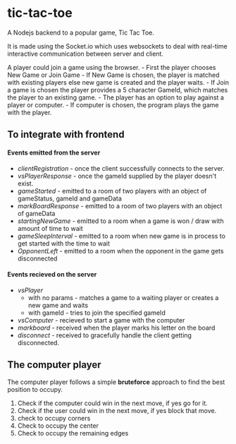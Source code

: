 # tic-tac-toe

A Nodejs backend to a popular game, Tic Tac Toe.

It is made using the Socket.io which uses websockets to deal with real-time
interactive communication between server and client.


A player could join a game using the browser. 
    - First the player chooses New Game or Join Game
    - If New Game is chosen, the player is matched with existing players
        else new game is created and the player waits.
    - If Join a game is chosen the player provides a 5 character GameId, which
        matches the player to an existing game.
    - The player has an option to play against a player or computer.
    - If computer is chosen, the program plays the game with the player.

## To integrate with frontend

#### Events emitted from the server

- *clientRegistration* - once the client successfully connects to the server.
- *vsPlayerResponse* - once the gameId supplied by the player doesn't exist.
- *gameStarted* - emitted to a room of two players with an object of gameStatus, gameId and gameData 
- *markBoardResponse* - emitted to a room of two players with an object of gameData
- *startingNewGame* - emitted to a room when a game is won / draw with amount of time to wait
- *gameSleepInterval* - emitted to a room when new game is in process to get started with the time to wait
- *OpponentLeft* - emitted to a room when the opponent in the game gets disconnected


#### Events recieved on the server

- *vsPlayer*
    - with no params - matches a game to a waiting player or creates a new game and waits
    - with gameId - tries to join the specified gameId
- *vsComputer* - recieved to start a game with the computer
- *markboard* - received when the player marks his letter on the board
- *disconnect* - received to gracefully handle the client getting disconnected.

## The computer player

The computer player follows a simple **bruteforce** approach to find the best position to occupy.
1. Check if the computer could win in the next move, if yes go for it.
2. Check if the user could win in the next move, if yes block that move.
3. check to occupy corners
4. Check to occupy the center
5. Check to occupy the remaining edges
